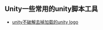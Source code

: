 ## Unity一些常用的unity脚本工具
- [unity不破解去掉加载的unity logo](https://github.com/BruceQi93/Unity-small-code-tool/tree/main/01-skipSplash)
